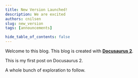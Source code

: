 ```yaml
---
title: New Version Launched! 
description: We are excited 
authors: cnilsen
slug: new_version
tags: [announcements]

hide_table_of_contents: false
---
```


Welcome to this blog. This blog is created with [**Docusaurus 2**](https://docusaurus.io/).

<!--truncate-->

This is my first post on Docusaurus 2.

A whole bunch of exploration to follow.
